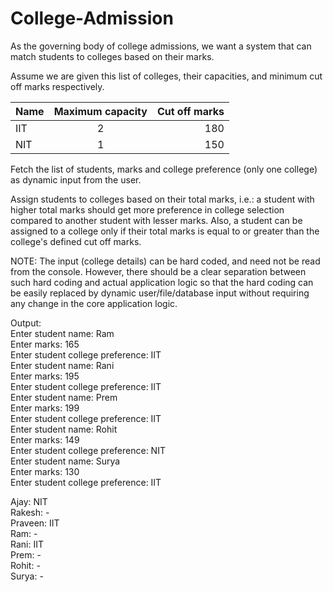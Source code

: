 # College-Admission
As the governing body of college admissions, we want a system that can match students to colleges based on their marks.

Assume we are given this list of colleges, their capacities, and minimum cut off marks respectively.

| Name | Maximum capacity | Cut off marks |
| :---         |     :---:      |          ---: |
| IIT          | 2              | 180           |
| NIT          | 1              | 150           |

Fetch the list of students, marks and college preference (only one college) as dynamic input from the user.

Assign students to colleges based on their total marks, i.e.: a student with higher total marks should get more preference in college selection compared to another student with lesser marks. Also, a student can be assigned to a college only if their total marks is equal to or greater than the college's defined cut off marks.

NOTE: The input (college details) can be hard coded, and need not be read from the console. However, there should be a clear separation between such hard coding and actual application logic so that the hard coding can be easily replaced by dynamic user/file/database input without requiring any change in the core application logic.

Output:<br>
Enter student name: Ram<br>
Enter marks: 165<br>
Enter student college preference: IIT<br>
Enter student name: Rani<br>
Enter marks: 195<br>
Enter student college preference: IIT<br>
Enter student name: Prem<br>
Enter marks: 199<br>
Enter student college preference: IIT<br>
Enter student name: Rohit<br>
Enter marks: 149<br>
Enter student college preference: NIT<br>
Enter student name: Surya<br>
Enter marks: 130<br>
Enter student college preference: IIT<br>

Ajay: NIT<br>
Rakesh: -<br>
Praveen: IIT<br>
Ram: -<br>
Rani: IIT<br>
Prem: -<br>
Rohit: -<br>
Surya: -<br>
